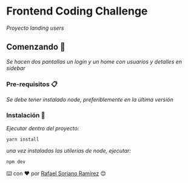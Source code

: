 # Frontend Coding Challenge

_Proyecto landing users_

## Comenzando 🚀

_Se hacen dos pantallas un login y un home con usuarios y detalles en sidebar_


### Pre-requisitos 📋

_Se debe tener instalado node, preferiblemente en la última versión_


### Instalación 🔧

_Ejecutar dentro del proyecto:_

```
yarn install
```

_una vez instaladas las utilerías de node, ejecutar:_

```
npm dev
```



⌨️ con ❤️ por [Rafael Soriano Ramírez](https://github.com/sorianos) 😊
